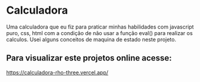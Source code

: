 # Calculadora
Uma calculadora que eu fiz para praticar minhas habilidades com javascript puro, css, html com a condição de não usar a função eval() para realizar os calculos. Usei alguns conceitos de maquina de estado neste projeto.

## Para visualizar este projetos online acesse:
https://calculadora-rho-three.vercel.app/